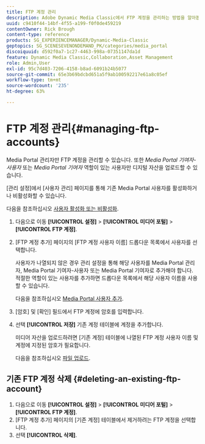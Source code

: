 ```yaml
---
title: FTP 계정 관리
description: Adobe Dynamic Media Classic에서 FTP 계정을 관리하는 방법을 알아봅니다.
uuid: c9410f44-14bf-4f55-a199-f0f0de459219
contentOwner: Rick Brough
content-type: reference
products: SG_EXPERIENCEMANAGER/Dynamic-Media-Classic
geptopics: SG_SCENESEVENONDEMAND_PK/categories/media_portal
discoiquuid: d592f0a7-1c27-4463-998a-07351147da1d
feature: Dynamic Media Classic,Collaboration,Asset Management
role: Admin,User
exl-id: 95c7d403-7206-4158-b8ad-6091b24b5077
source-git-commit: 65e3b69bdcbd651a5f9ab100592217e61a8c05ef
workflow-type: tm+mt
source-wordcount: '235'
ht-degree: 63%

---
```


# FTP 계정 관리{#managing-ftp-accounts}

Media Portal 관리자만 FTP 계정을 관리할 수 있습니다. 또한 *Media Portal 기여자-사용자* 또는 *Media Portal 기여자* 역할이 있는 사용자만 디지털 자산을 업로드할 수 있습니다.

[관리 설정]에서 [사용자 관리] 페이지를 통해 기존 Media Portal 사용자를 활성화하거나 비활성화할 수 있습니다.

다음을 참조하십시오 [사용자 활성화 또는 비활성화](administration-setup.md#activating_or_deactivating_users).

1. 다음으로 이동 **[!UICONTROL 설정]** > **[!UICONTROL 미디어 포털]** > **[!UICONTROL FTP 계정]**.
1. [FTP 계정 추가] 페이지의 [FTP 계정 사용자 이름] 드롭다운 목록에서 사용자를 선택합니다.

   사용자가 나열되지 않은 경우 관리 설정을 통해 해당 사용자를 Media Portal 관리자, Media Portal 기여자-사용자 또는 Media Portal 기여자로 추가해야 합니다. 적절한 역할이 있는 사용자를 추가하면 드롭다운 목록에서 해당 사용자 이름을 사용할 수 있습니다.

   다음을 참조하십시오 [Media Portal 사용자 추가](adding-media-portal-users.md#adding_a_media_portal_user).

1. [암호] 및 [확인] 필드에서 FTP 계정에 암호를 입력합니다.
1. 선택 **[!UICONTROL 저장]** 기존 계정 테이블에 계정을 추가합니다.

   미디어 자산을 업로드하려면 [기존 계정] 테이블에 나열된 FTP 계정 사용자 이름 및 계정에 지정된 암호가 필요합니다.

   다음을 참조하십시오 [파일 업로드](uploading-files.md#uploading_files).

## 기존 FTP 계정 삭제 {#deleting-an-existing-ftp-account}

1. 다음으로 이동 **[!UICONTROL 설정]** > **[!UICONTROL 미디어 포털]** > **[!UICONTROL FTP 계정]**.
1. [FTP 계정 추가] 페이지의 [기존 계정] 테이블에서 제거하려는 FTP 계정을 선택합니다.
1. 선택 **[!UICONTROL 삭제]**.
